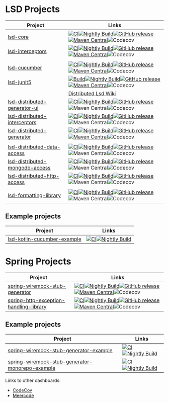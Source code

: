 # LSD Projects

| Project                                                                                            | Links                                                                                                                                                                                                                                                                                                                                                                                                                                                                                                                                                                                                                                                                                                                                                                                                                                                |
|----------------------------------------------------------------------------------------------------|------------------------------------------------------------------------------------------------------------------------------------------------------------------------------------------------------------------------------------------------------------------------------------------------------------------------------------------------------------------------------------------------------------------------------------------------------------------------------------------------------------------------------------------------------------------------------------------------------------------------------------------------------------------------------------------------------------------------------------------------------------------------------------------------------------------------------------------------------|
| [lsd-core](https://github.com/lsd-consulting/lsd-core)                                             | [![CI](https://github.com/lsd-consulting/lsd-core/actions/workflows/ci.yml/badge.svg)](https://github.com/lsd-consulting/lsd-core/actions/workflows/ci.yml)[![Nightly Build](https://github.com/lsd-consulting/lsd-core/actions/workflows/nightly.yml/badge.svg)](https://github.com/lsd-consulting/lsd-core/actions/workflows/nightly.yml)[![GitHub release](https://img.shields.io/github/release/lsd-consulting/lsd-core)](https://github.com/lsd-consulting/lsd-core/releases)[![Maven Central](https://img.shields.io/maven-central/v/io.github.lsd-consulting/lsd-core.svg?label=Maven%20Central)](https://search.maven.org/search?q=g:%22io.github.lsd-consulting%22%20AND%20a:%22lsd-core%22)![Codecov](https://img.shields.io/codecov/c/github/lsd-consulting/lsd-core)                                                                     |
| [lsd-interceptors](https://github.com/lsd-consulting/lsd-interceptors)                             | [![CI](https://github.com/lsd-consulting/lsd-interceptors/actions/workflows/ci.yml/badge.svg)](https://github.com/lsd-consulting/lsd-interceptors/actions/workflows/ci.yml)[![Nightly Build](https://github.com/lsd-consulting/lsd-interceptors/actions/workflows/nightly.yml/badge.svg)](https://github.com/lsd-consulting/lsd-interceptors/actions/workflows/nightly.yml)[![GitHub release](https://img.shields.io/github/release/lsd-consulting/lsd-interceptors)](https://github.com/lsd-consulting/lsd-interceptors/releases)[![Maven Central](https://img.shields.io/maven-central/v/io.github.lsd-consulting/lsd-interceptors.svg?label=Maven%20Central)](https://search.maven.org/search?q=g:%22io.github.lsd-consulting%22%20AND%20a:%22lsd-interceptors%22)![Codecov](https://img.shields.io/codecov/c/github/lsd-consulting/lsd-interceptors) |
|                                                                                                    |
| [lsd-cucumber](https://github.com/lsd-consulting/lsd-cucumber)                                     | [![CI](https://github.com/lsd-consulting/lsd-cucumber/actions/workflows/ci.yml/badge.svg)](https://github.com/lsd-consulting/lsd-cucumber/actions/workflows/ci.yml)[![Nightly Build](https://github.com/lsd-consulting/lsd-cucumber/actions/workflows/nightly.yml/badge.svg)](https://github.com/lsd-consulting/lsd-cucumber/actions/workflows/nightly.yml)[![GitHub release](https://img.shields.io/github/release/lsd-consulting/lsd-cucumber)](https://github.com/lsd-consulting/lsd-cucumber/releases)[![Maven Central](https://img.shields.io/maven-central/v/io.github.lsd-consulting/lsd-cucumber.svg?label=Maven%20Central)](https://search.maven.org/search?q=g:%22io.github.lsd-consulting%22%20AND%20a:%22lsd-cucumber%22)![Codecov](https://img.shields.io/codecov/c/github/lsd-consulting/lsd-cucumber)                                 |
| [lsd-junit5](https://github.com/lsd-consulting/lsd-junit5)                                         | [![Build](https://github.com/lsd-consulting/lsd-junit5/actions/workflows/ci.yml/badge.svg?branch=main)](https://github.com/lsd-consulting/lsd-junit5/actions/workflows/ci.yml)[![Nightly Build](https://github.com/lsd-consulting/lsd-junit5/actions/workflows/nightly.yml/badge.svg)](https://github.com/lsd-consulting/lsd-junit5/actions/workflows/nightly.yml)[![GitHub release](https://img.shields.io/github/release/lsd-consulting/lsd-junit5)](https://github.com/lsd-consulting/lsd-junit5/releases)[![Maven Central](https://img.shields.io/maven-central/v/io.github.lsd-consulting/lsd-junit5.svg?label=Maven%20Central)](https://search.maven.org/search?q=g:%22io.github.lsd-consulting%22%20AND%20a:%22lsd-junit5%22)![Codecov](https://img.shields.io/codecov/c/github/lsd-consulting/lsd-junit5)                                    |
|                                                                                                    | [Distributed Lsd Wiki](https://github.com/lsd-consulting/.github/wiki/distributed-lsd)                                                                                                                                                                                                                                                                                                                                                                                                                                                                                                                                                                                                                                                                                                                                                               
| [lsd-distributed-generator-ui](https://github.com/lsd-consulting/lsd-distributed-generator-ui)     | [![CI](https://github.com/lsd-consulting/lsd-distributed-generator-ui/actions/workflows/ci.yml/badge.svg)](https://github.com/lsd-consulting/lsd-distributed-generator-ui/actions/workflows/ci.yml)[![Nightly Build](https://github.com/lsd-consulting/lsd-distributed-generator-ui/actions/workflows/nightly.yml/badge.svg)](https://github.com/lsd-consulting/lsd-distributed-generator-ui/actions/workflows/nightly.yml)[![GitHub release](https://img.shields.io/github/release/lsd-consulting/lsd-distributed-generator-ui)](https://github.com/lsd-consulting/lsd-distributed-generator-ui/releases)![Maven Central](https://img.shields.io/maven-central/v/io.github.lsd-consulting/lsd-distributed-generator-ui-api)![Codecov](https://img.shields.io/codecov/c/github/lsd-consulting/lsd-distributed-generator-ui)                          |
| [lsd-distributed-interceptors](https://github.com/lsd-consulting/lsd-distributed-interceptors)     | [![CI](https://github.com/lsd-consulting/lsd-distributed-interceptors/actions/workflows/ci.yml/badge.svg)](https://github.com/lsd-consulting/lsd-distributed-interceptors/actions/workflows/ci.yml)[![Nightly Build](https://github.com/lsd-consulting/lsd-distributed-interceptors/actions/workflows/nightly.yml/badge.svg)](https://github.com/lsd-consulting/lsd-distributed-interceptors/actions/workflows/nightly.yml)[![GitHub release](https://img.shields.io/github/release/lsd-consulting/lsd-distributed-interceptors)](https://github.com/lsd-consulting/lsd-distributed-interceptors/releases)![Maven Central](https://img.shields.io/maven-central/v/io.github.lsd-consulting/lsd-distributed-interceptor)![Codecov](https://img.shields.io/codecov/c/github/lsd-consulting/lsd-distributed-interceptors)                               |
| [lsd-distributed-generator](https://github.com/lsd-consulting/lsd-distributed-generator)           | [![CI](https://github.com/lsd-consulting/lsd-distributed-generator/actions/workflows/ci.yml/badge.svg)](https://github.com/lsd-consulting/lsd-distributed-generator/actions/workflows/ci.yml)[![Nightly Build](https://github.com/lsd-consulting/lsd-distributed-generator/actions/workflows/nightly.yml/badge.svg)](https://github.com/lsd-consulting/lsd-distributed-generator/actions/workflows/nightly.yml)[![GitHub release](https://img.shields.io/github/release/lsd-consulting/lsd-distributed-generator)](https://github.com/lsd-consulting/lsd-distributed-generator/releases)[![Maven Central](https://maven-badges.herokuapp.com/maven-central/io.github.lsd-consulting/lsd-distributed-generator/badge.svg?style=flat&gav=true&color=blue)](https://maven-badges.herokuapp.com/maven-central/io.github.lsd-consulting/lsd-distributed-generator)![Codecov](https://img.shields.io/codecov/c/github/lsd-consulting/lsd-distributed-generator)                                                      |
|                                                                                                    |
| [lsd-distributed-data-access](https://github.com/lsd-consulting/lsd-distributed-data-access)       | [![CI](https://github.com/lsd-consulting/lsd-distributed-data-access/actions/workflows/ci.yml/badge.svg)](https://github.com/lsd-consulting/lsd-distributed-data-access/actions/workflows/ci.yml)[![Nightly Build](https://github.com/lsd-consulting/lsd-distributed-data-access/actions/workflows/nightly.yml/badge.svg)](https://github.com/lsd-consulting/lsd-distributed-data-access/actions/workflows/nightly.yml)[![GitHub release](https://img.shields.io/github/release/lsd-consulting/lsd-distributed-data-access)](https://github.com/lsd-consulting/lsd-distributed-data-access/releases)![Maven Central](https://img.shields.io/maven-central/v/io.github.lsd-consulting/lsd-distributed-data-access)![Codecov](https://img.shields.io/codecov/c/github/lsd-consulting/lsd-distributed-data-access)                                      |
| [lsd-distributed-mongodb-access](https://github.com/lsd-consulting/lsd-distributed-mongodb-access) | [![CI](https://github.com/lsd-consulting/lsd-distributed-mongodb-access/actions/workflows/ci.yml/badge.svg)](https://github.com/lsd-consulting/lsd-distributed-mongodb-access/actions/workflows/ci.yml)[![Nightly Build](https://github.com/lsd-consulting/lsd-distributed-mongodb-access/actions/workflows/nightly.yml/badge.svg)](https://github.com/lsd-consulting/lsd-distributed-mongodb-access/actions/workflows/nightly.yml)[![GitHub release](https://img.shields.io/github/release/lsd-consulting/lsd-distributed-mongodb-access)](https://github.com/lsd-consulting/lsd-distributed-mongodb-access/releases)![Maven Central](https://img.shields.io/maven-central/v/io.github.lsd-consulting/lsd-distributed-mongodb-access)![Codecov](https://img.shields.io/codecov/c/github/lsd-consulting/lsd-distributed-mongodb-access)              |
| [lsd-distributed-http-access](https://github.com/lsd-consulting/lsd-distributed-http-access)       | [![CI](https://github.com/lsd-consulting/lsd-distributed-http-access/actions/workflows/ci.yml/badge.svg)](https://github.com/lsd-consulting/lsd-distributed-http-access/actions/workflows/ci.yml)[![Nightly Build](https://github.com/lsd-consulting/lsd-distributed-http-access/actions/workflows/nightly.yml/badge.svg)](https://github.com/lsd-consulting/lsd-distributed-http-access/actions/workflows/nightly.yml)[![GitHub release](https://img.shields.io/github/release/lsd-consulting/lsd-distributed-http-access)](https://github.com/lsd-consulting/lsd-distributed-http-access/releases)![Maven Central](https://img.shields.io/maven-central/v/io.github.lsd-consulting/lsd-distributed-http-access)![Codecov](https://img.shields.io/codecov/c/github/lsd-consulting/lsd-distributed-http-access)                                      |
|                                                                                                    |
| [lsd-formatting-library](https://github.com/lsd-consulting/lsd-formatting-library)                 | [![CI](https://github.com/lsd-consulting/lsd-formatting-library/actions/workflows/ci.yml/badge.svg)](https://github.com/lsd-consulting/lsd-formatting-library/actions/workflows/ci.yml)[![Nightly Build](https://github.com/lsd-consulting/lsd-formatting-library/actions/workflows/nightly.yml/badge.svg)](https://github.com/lsd-consulting/lsd-formatting-library/actions/workflows/nightly.yml)[![GitHub release](https://img.shields.io/github/release/lsd-consulting/lsd-formatting-library)](https://github.com/lsd-consulting/lsd-formatting-library/releases)![Maven Central](https://img.shields.io/maven-central/v/io.github.lsd-consulting/lsd-formatting-library)![Codecov](https://img.shields.io/codecov/c/github/lsd-consulting/lsd-formatting-library)                                                                              |

## Example projects

| Project                                                                                      | Links                                                                                                                                                                                                                                                                                                                                                                                                                   |
|----------------------------------------------------------------------------------------------|-------------------------------------------------------------------------------------------------------------------------------------------------------------------------------------------------------------------------------------------------------------------------------------------------------------------------------------------------------------------------------------------------------------------------|
| [lsd-kotlin-cucumber-example](https://github.com/lsd-consulting/lsd-kotlin-cucumber-example) | [![CI](https://github.com/lsd-consulting/lsd-kotlin-cucumber-example/actions/workflows/ci.yml/badge.svg)](https://github.com/lsd-consulting/lsd-kotlin-cucumber-example/actions/workflows/ci.yml)[![Nightly Build](https://github.com/lsd-consulting/lsd-kotlin-cucumber-example/actions/workflows/nightly.yml/badge.svg)](https://github.com/lsd-consulting/lsd-kotlin-cucumber-example/actions/workflows/nightly.yml) |

# Spring Projects

| Project                                                                                                            | Links                                                                                                                                                                                                                                                                                                                                                                                                                                                                                                                                                                                                                                                                                                                                                                                                                                                                                                                                                                                                                                                                  |
|--------------------------------------------------------------------------------------------------------------------|------------------------------------------------------------------------------------------------------------------------------------------------------------------------------------------------------------------------------------------------------------------------------------------------------------------------------------------------------------------------------------------------------------------------------------------------------------------------------------------------------------------------------------------------------------------------------------------------------------------------------------------------------------------------------------------------------------------------------------------------------------------------------------------------------------------------------------------------------------------------------------------------------------------------------------------------------------------------------------------------------------------------------------------------------------------------|
| [spring-wiremock-stub-generator](https://github.com/lsd-consulting/spring-wiremock-stub-generator)                 | [![CI](https://github.com/lsd-consulting/spring-wiremock-stub-generator/actions/workflows/ci.yml/badge.svg)](https://github.com/lsd-consulting/spring-wiremock-stub-generator/actions/workflows/ci.yml)[![Nightly Build](https://github.com/lsd-consulting/spring-wiremock-stub-generator/actions/workflows/nightly.yml/badge.svg)](https://github.com/lsd-consulting/spring-wiremock-stub-generator/actions/workflows/nightly.yml)[![GitHub release](https://img.shields.io/github/release/lsd-consulting/spring-wiremock-stub-generator)](https://github.com/lsd-consulting/spring-wiremock-stub-generator/releases)[![Maven Central](https://img.shields.io/maven-central/v/io.github.lsd-consulting/spring-wiremock-stub-generator.svg?label=Maven%20Central)](https://search.maven.org/search?q=g:%22io.github.lsd-consulting%22%20AND%20a:%22spring-wiremock-stub-generator%22)![Codecov](https://img.shields.io/codecov/c/github/lsd-consulting/spring-wiremock-stub-generator)                                                                                 |
| [spring-http-exception-handling-library](https://github.com/lsd-consulting/spring-http-exception-handling-library) | [![CI](https://github.com/lsd-consulting/spring-http-exception-handling-library/actions/workflows/ci.yml/badge.svg)](https://github.com/lsd-consulting/spring-http-exception-handling-library/actions/workflows/ci.yml)[![Nightly Build](https://github.com/lsd-consulting/spring-http-exception-handling-library/actions/workflows/nightly.yml/badge.svg)](https://github.com/lsd-consulting/spring-http-exception-handling-library/actions/workflows/nightly.yml)[![GitHub release](https://img.shields.io/github/release/lsd-consulting/spring-http-exception-handling-library)](https://github.com/lsd-consulting/spring-http-exception-handling-library/releases)[![Maven Central](https://img.shields.io/maven-central/v/io.github.lsd-consulting/spring-http-exception-handling-library-api.svg?label=Maven%20Central)](https://search.maven.org/search?q=g:%22io.github.lsd-consulting%22%20AND%20a:%22spring-http-exception-handling-library-api%22)![Codecov](https://img.shields.io/codecov/c/github/lsd-consulting/spring-http-exception-handling-library) |

## Example projects

| Project                                                                                                                              | Links                                                                                                                                                                                                                                                                                                                                                                                                                                                                                                   |
|--------------------------------------------------------------------------------------------------------------------------------------|---------------------------------------------------------------------------------------------------------------------------------------------------------------------------------------------------------------------------------------------------------------------------------------------------------------------------------------------------------------------------------------------------------------------------------------------------------------------------------------------------------|
| [spring-wiremock-stub-generator-example](https://github.com/lsd-consulting/spring-wiremock-stub-generator-example)                   | [![CI](https://github.com/lsd-consulting/spring-wiremock-stub-generator-example/actions/workflows/ci.yml/badge.svg)](https://github.com/lsd-consulting/spring-wiremock-stub-generator-example/actions/workflows/ci.yml)[![Nightly Build](https://github.com/lsd-consulting/spring-wiremock-stub-generator-example/actions/workflows/nightly.yml/badge.svg)](https://github.com/lsd-consulting/spring-wiremock-stub-generator-example/actions/workflows/nightly.yml)                                     |
| [spring-wiremock-stub-generator-monorepo-example](https://github.com/lsd-consulting/spring-wiremock-stub-generator-monorepo-example) | [![CI](https://github.com/lsd-consulting/spring-wiremock-stub-generator-monorepo-example/actions/workflows/ci.yml/badge.svg)](https://github.com/lsd-consulting/spring-wiremock-stub-generator-monorepo-example/actions/workflows/ci.yml)[![Nightly Build](https://github.com/lsd-consulting/spring-wiremock-stub-generator-monorepo-example/actions/workflows/nightly.yml/badge.svg)](https://github.com/lsd-consulting/spring-wiremock-stub-generator-monorepo-example/actions/workflows/nightly.yml) |

Links to other dashboards:

* [CodeCov](https://app.codecov.io/gh/lsd-consulting)
* [Meercode](https://meercode.io/monitor)
